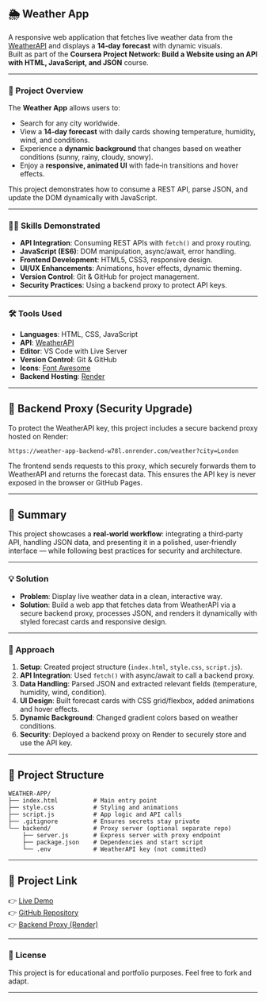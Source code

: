 ## 🌦️ Weather App

A responsive web application that fetches live weather data from the [WeatherAPI](https://www.weatherapi.com/) and displays a **14‑day forecast** with dynamic visuals.  
Built as part of the **Coursera Project Network: Build a Website using an API with HTML, JavaScript, and JSON** course.


---

### 📖 Project Overview
The **Weather App** allows users to:
- Search for any city worldwide.
- View a **14‑day forecast** with daily cards showing temperature, humidity, wind, and conditions.
- Experience a **dynamic background** that changes based on weather conditions (sunny, rainy, cloudy, snowy).
- Enjoy a **responsive, animated UI** with fade‑in transitions and hover effects.

This project demonstrates how to consume a REST API, parse JSON, and update the DOM dynamically with JavaScript.

---

### 🧑‍💻 Skills Demonstrated
- **API Integration**: Consuming REST APIs with `fetch()` and proxy routing.
- **JavaScript (ES6)**: DOM manipulation, async/await, error handling.
- **Frontend Development**: HTML5, CSS3, responsive design.
- **UI/UX Enhancements**: Animations, hover effects, dynamic theming.
- **Version Control**: Git & GitHub for project management.
- **Security Practices**: Using a backend proxy to protect API keys.

---

### 🛠️ Tools Used
- **Languages**: HTML, CSS, JavaScript  
- **API**: [WeatherAPI](https://www.weatherapi.com/)  
- **Editor**: VS Code with Live Server  
- **Version Control**: Git & GitHub  
- **Icons**: [Font Awesome](https://fontawesome.com/)  
- **Backend Hosting**: [Render](https://render.com/)  

---

## 🔐 Backend Proxy (Security Upgrade)

To protect the WeatherAPI key, this project includes a secure backend proxy hosted on Render:

```
https://weather-app-backend-w78l.onrender.com/weather?city=London
```

The frontend sends requests to this proxy, which securely forwards them to WeatherAPI and returns the forecast data. This ensures the API key is never exposed in the browser or GitHub Pages.

---

## 📜 Summary
This project showcases a **real‑world workflow**: integrating a third‑party API, handling JSON data, and presenting it in a polished, user‑friendly interface — while following best practices for security and architecture.

---

### 💡 Solution
- **Problem**: Display live weather data in a clean, interactive way.  
- **Solution**: Build a web app that fetches data from WeatherAPI via a secure backend proxy, processes JSON, and renders it dynamically with styled forecast cards and responsive design.

---

### 🧭 Approach
1. **Setup**: Created project structure (`index.html`, `style.css`, `script.js`).  
2. **API Integration**: Used `fetch()` with async/await to call a backend proxy.  
3. **Data Handling**: Parsed JSON and extracted relevant fields (temperature, humidity, wind, condition).  
4. **UI Design**: Built forecast cards with CSS grid/flexbox, added animations and hover effects.  
5. **Dynamic Background**: Changed gradient colors based on weather conditions.  
6. **Security**: Deployed a backend proxy on Render to securely store and use the API key.

---

## 📂 Project Structure

```
WEATHER-APP/
├── index.html          # Main entry point
├── style.css           # Styling and animations
├── script.js           # App logic and API calls
├── .gitignore          # Ensures secrets stay private
└── backend/            # Proxy server (optional separate repo)
    ├── server.js       # Express server with proxy endpoint
    ├── package.json    # Dependencies and start script
    └── .env            # WeatherAPI key (not committed)
```

---

## 🔗 Project Link
👉 [Live Demo](https://chapamchivi.github.io/weather-app/)  
👉 [GitHub Repository](https://github.com/ChapaMchivi/weather-app)  
👉 [Backend Proxy (Render)](https://weather-app-backend-w78l.onrender.com/weather?city=London)

---

### 📜 License
This project is for educational and portfolio purposes. Feel free to fork and adapt.

---




























